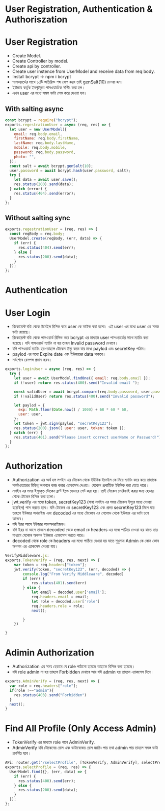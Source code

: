 # User Registration, Authentication & Authoriszation

# User Registration

- Create Model.
- Create Controller by model.
- Create api by controller.
- Create user instence from UserModel and receive data from req body.
- Install bcrypt -> npm i bcrypt
- পাসওয়ার্ডের সাথে ১০টি অতিরিক্ত শব্দ যোগ করব তাই genSalt(10) দেওয়া হল। 
- ইউজার কর্তৃক ইনপুটকৃত পাসওয়ার্ডকে সল্টিং করা হল।
- এখন user এর মধ্যে সমস্ত ডাটা সেভ করে দেওয়া হল। 

## With salting async
```js
const bcrypt = require("bcrypt");
exports.regestrationUser = async (req, res) => {
  let user = new UserModel({
    email: req.body.email,
    firstName: req.body.firstName,
    lastName: req.body.lastName,
    mobile: req.body.mobile,
    password: req.body.password,
    photo: "",
  });
  const salt = await bcrypt.genSalt(10);
  user.password = await bcrypt.hash(user.password, salt);
  try {
    let data = await user.save();
    res.status(200).send(data);
  } catch (error) {
    res.status(404).send(error);
  }
};
```
## Without salting sync
```js
exports.regestrationUser = (req, res) => {
  const reqBody = req.body;
  UserModel.create(reqBody, (err, data) => {
    if (err) {
      res.status(404).send(err);
    } else {
      res.status(200).send(data);
    }
  });
};
```
# Authentication
# User Login
- রিকোয়েস্ট বডি থেকে ইমেইল রিসিভ করে user কে ফাইন্ড করা হলো। এই user এর মধ্যে user এর সমস্ত ডাটা রয়েছে। 
- রিকোয়েস্ট বডি থেকে পাসওয়ার্ড রিসিভ করে bcrypt এর মাধ্যমে user পাসওয়ার্ডের সাথে ম্যাচিং করা হয়েছে। যদি পাসওয়ার্ড ম্যাচিং না হয় তাহল Invalid password দেখাবে। 
- যদি পাসওয়ার্ড ম্যাচিং হয়-তাহলে টোকেন ইস্যু করব যার মধ্যে paylod এবং secretKey পাঠাব। 
- paylod এর মধ্যে Expire date এবং ইউজারের data থাকবে। 
- সর্বশেষে রেসপন্স প্রদান করব। 
```js
exports.loginUser = async (req, res) => {
  try {
    let user = await UserModel.findOne({ email: req.body.email });
    if (!user) return res.status(400).send("Invalid email ");

    const validUser = await bcrypt.compare(req.body.password, user.password);
    if (!validUser) return res.status(400).send("Invalid password");

    let paylod = {
      exp: Math.floor(Date.now() / 1000) + 60 * 60 * 60,
      user: user,
    };
    let token = jwt.sign(paylod, "secretKey123");
    res.status(200).json({ user: user, token: token });
  } catch (err) {
    res.status(401).send("Please insert correct userName or Password!");
  }
};
```
# Authorization
- Authorization এর অর্থ হল লগইন এর টোকেন থেকে ইউনিক ইমেইল কে নিয়ে ম্যাচিং করে করে তাহাকে সফটওয়্যারের বিভিন্ন অপশনে কাজ করার এ্যাকসেস দেওয়া। যেকোন প্রপার্টিকে ইউনিক করা যেতে পারে। 
- লগইন এর সময় ইস্যুকৃত টোকেন ফ্রন্ট  ইন্ডে হেডারে সেট করা হয়। তাই টোকেন ভেরিফাই করার জন্য হেডার থেকে টোকেন রিসিভ করা হলো।
-  jwt.verify এর মধ্যে token, secretKey123 (যাহা লগইন এর সময় টোকেন ইস্যুর মধ্যে দেওয়া হয়েছিল) পাস করতে হবে। যদি টোকেন এর secretKey123 এবং প্রদত্ত secretKey123 মিলে যায় তাহলে ইউজার অথরাইজ এবং decoded এর মধ্যে টোকোন এর পেলোড থেকে ইউজার এর ডাটা চলে আসবে।
- যদি ইরর আসে ইউজার আনঅথরাইজড।
- যদি ইরর না আসে তাহলে decoded থেকে email কে headers এর মধ্যে পাঠিয়ে দেওয়া হয় যাতে তার মাধ্যমে যেকোন অপশন ইউজার এ্যাকসেস করতে পারে।
-  decoded থেকে role কে headers এর মধ্যে পাঠিয়ে দেওয়া হয় যাতে শুধুমাত্র Admin কে কোন কোন অপশন এর এ্যাকসেস দেওয়া যায়।  
```js
VerifyMiddleware.js:
exports.TokenVerify = (req, res, next) => {
    var token = req.headers["token"];
    jwt.verify(token, "secretKey123", (err, decoded) => {
        console.log("From Verify Middleware", decoded)
        if (err) {
            res.status(401).send(err)
        } else {
            let email = decoded.user['email'];
            req.headers.email = email;
            let role = decoded.user['role']
            req.headers.role = role;
            next();

        }
    })

}
```
# Adimin Authorization
- Authorization এর সময় হেডারে যে role পাঠানো হয়েছে তাহাকে রিসিভ করা হয়েছে।
- যদি role admin না হয় তাহলে Forbidden দেখাবে আর যদি admin হয় তাহলে এ্যাকসেস দিবে।
```js
exports.AdminVerify = (req, res, next) => {
  var role = req.headers["role"];
  if(role !=="admin"){
    res.status(403).send("Forbidden")
  }
  next();
}
```
# Find All Profile (Only Access Admin)
- TokenVerify এর মাধ্যমে role পাবে AdminVerify.
- AdminVerify যদি টোকেনের রোল এবং ডাটাবেজের রোল ম্যাচিং পায় তথা admin পায় তাহলে সমস্ত ডাটা প্রদর্শিত হবে।

```js
APi: router.get('/selectProfile', [TokenVerify, AdminVerify], selectProfile)
exports.selectProfile = (req, res) => {
  UserModel.find({}, (err, data) => {
    if (err) {
      res.status(400).send(err);
    } else {
      res.status(200).send(data);
    }
  });
};
```